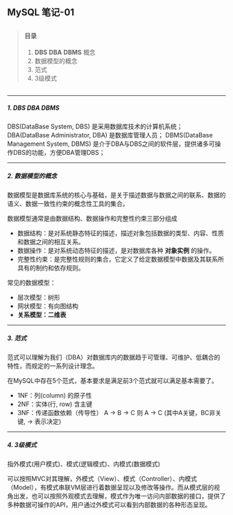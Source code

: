 ## MySQL 笔记-01

> ##
> #### 目录
> 1. <strong>DBS</strong> <strong>DBA</strong> <strong>DBMS</strong> 概念
> 2. 数据模型的概念
> 3. 范式
> 4. 3级模式
> ##

---

##### 1. DBS DBA DBMS

DBS(DataBase System, DBS) 是采用数据库技术的计算机系统；
DBA(DataBase Administrator, DBA) 是数据库管理人员；
DBMS(DataBase Management System, DBMS) 是介于DBA与DBS之间的软件层，提供诸多可操作DBS的功能，方便DBA管理DBS；

---

##### 2. 数据模型的概念

数据模型是数据库系统的核心与基础，是关于描述数据与数据之间的联系、数据的语义、数据一致性约束的概念性工具的集合。

数据模型通常是由数据结构、数据操作和完整性约束三部分组成
+ 数据结构：是对系统静态特征的描述，描述对象包括数据的类型、内容、性质和数据之间的相互关系。
+ 数据操作：是对系统动态特征的描述，是对数据库各种 <strong>对象实例</strong> 的操作。
+ 完整性约束：是完整性规则的集合，它定义了给定数据模型中数据及其联系所具有的制约和依存规则。

常见的数据模型：
+ 层次模型：树形
+ 网状模型：有向图结构
+ <strong>关系模型：二维表</strong>

---

##### 3. 范式

范式可以理解为我们（DBA）对数据库内的数据趋于可管理、可维护、低耦合的特性，而规定的一系列设计理念。

在MySQL中存在5个范式，基本要求是满足前3个范式就可以满足基本需要了。
+ 1NF：列(column) 的原子性
+ 2NF：实体(行, row) 含主键
+ 3NF：传递函数依赖（传导性） A -> B -> C 则 A -> C (其中A关键，BC非关键, -> 表示决定)

---

##### 4. 3级模式

指外模式(用户模式)、模式(逻辑模式)、内模式(数据模式)

可以按照MVC对其理解，外模式（View）、模式（Controller）、内模式（Model），有模式串联VM层进行着数据呈现以及修改等操作。而从模式层的视角出发，也可以按照外观模式去理解，模式作为唯一访问内部数据的接口，提供了多种数据可操作的API，用户通过外模式可以看到内部数据的各种形态呈现。
